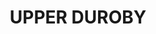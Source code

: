 ---
lastmod: '2025-04-06T06:05:20+00:00'
latitude: -28.215215
layout: suburb
longitude: 153.479217
postcode: '2486'
state: NSW
title: UPPER DUROBY
url: /nsw/upper-duroby/
---